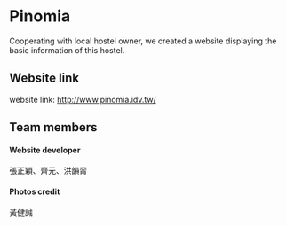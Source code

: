 # Pinomia
Cooperating with local hostel owner, we created a website displaying the basic information of this hostel.

## Website link
website link: http://www.pinomia.idv.tw/

## Team members
#### Website developer
張正穎、齊元、洪韻甯
#### Photos credit
黃健誠
